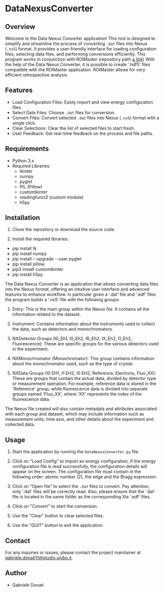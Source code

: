 DataNexusConverter 
================================

Overview
--------
Welcome to the Data Nexus Converter application! This tool is designed to simplify and streamline the process of converting `.dat` files into Nexus (`.nx5`) format. It provides a user-friendly interface for loading configuration files, selecting data files, and performing conversions efficiently. This program works in conjunction with ROIMaster (repository path [a link](https://github.com/GabriDona/ROIMaster-ESRF-LISA)) With the help of the Data Nexus Converter, it is possible to create '.hdf5' files compatible with the ROIMaster application. ROIMaster allows for very efficient retrospective analysis.

Features
--------
- Load Configuration Files: Easily import and view energy configuration files.
- Select Data Files: Choose `.dat` files for conversion.
- Convert Files: Convert selected `.dat` files into Nexus (`.nx5`) format with a single click.
- Clear Selections: Clear the list of selected files to start fresh.
- User Feedback: Get real-time feedback on the process and file paths.

Requirements
------------
- Python 3.x
- Required Libraries:
  - tkinter
  - numpy
  - pyglet
  - PIL (Pillow)
  - customtkinter
  - readingfunct2 (custom module)
  - h5py

Installation
------------
1. Clone the repository or download the source code.

2. Install the required libraries:

 - pip install tk
 - pip install numpy
 - pip install --upgrade --user pyglet
 - pip install pillow
 - pip3 install customtkinter
 - pip install h5py

 
The Data Nexus Converter is an application that allows converting 
data files into the Nexus format, offering an intuitive user interface 
and advanced features to enhance workflow. In particular given a '.dat'
file and '.edf' files the program builds a '.nx5' file with the following 
groups:
1. Entry: This is the main group within the Nexus file. It contains all the information related to the dataset. 

2. Instrument: Contains information about the instruments used to collect the data, such as detectors and monochromators.

3. NXDetector Groups (I0_Eh1, I0_Eh2, IR_Eh2, IX_Eh2, I1_Eh2, Fluorescence): These are specific groups for the various detectors used in the experiment.

4. NXMonochromator (Monochromator): This group contains information about the monochromator used, such as the type of crystal.

5. NXData Groups (I0 EH1, I1 EH2, I0 EH2, Reference, Electrons, Fluo_XX): These are groups that contain the actual data, divided by detector type or measurement operation. For example, reference data is stored in the 'Reference' group, while fluorescence data is divided into separate groups named 'Fluo_XX', where 'XX' represents the index of the fluorescence data.

The Nexus file created will also contain metadata and attributes associated with each group and dataset, which may include information such as measurement units, time axis, and other details about the experiment and collected data.



Usage
------------
1. Start the application by running the `DataNexusConverter.py` file.

2. Click on "Load Config" to import an energy configuration, If the energy 
   configuration file is read successfully, the configuration details 
   will appear on the screen. The configuration file must contain in the
   following order: atomic number (Z), the edge and the Bragg expression.

3. Click on "Open file" to select the `.dat` files to convert.
   Pay attention, only '.dat' files will be correctly read.
   Also, please ensure that the '.dat' file is located in the
   same folder as the corresponding Xia '.edf' files.



4. Click on "Convert" to start the conversion.

5. Use the "Clear" button to clear selected files.
6. Use the "QUIT" button to exit the application.


Contact
-------
For any inquiries or issues, please contact the project maintainer at gabriele.donati11@studio.unibo.it.
## Author

- Gabriele Donati

